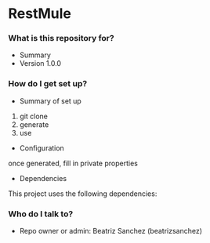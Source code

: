 # RestMule #

### What is this repository for? ###

* Summary 
* Version 1.0.0

### How do I get set up? ###

* Summary of set up

1. git clone 
2. generate
3. use

* Configuration
 
once generated, fill in private properties

* Dependencies

This project uses the following dependencies:


### Who do I talk to? ###

* Repo owner or admin: Beatriz Sanchez (beatrizsanchez)